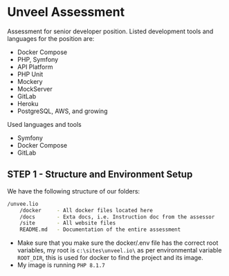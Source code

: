 # Unveel Assessment
Assessment for senior developer position. Listed development tools and languages for the position are:
- Docker Compose 
- PHP, Symfony
- API Platform
- PHP Unit
- Mockery
- MockServer
- GitLab
- Heroku
- PostgreSQL, AWS, and growing

Used languages and tools
- Symfony
- Docker Compose
- GitLab
## STEP 1 - Structure and Environment Setup
We have the following structure of our folders:
```sh
/unvee.lio
    /docker     - All docker files located here
    /docs       - Exta docs, i.e. Instruction doc from the assessor
    /site       - All website files
    README.md   - Documentation of the entire assessment
```
- Make sure that you make sure the docker/.env file has the correct root variables, my root is `c:\sites\unveel.io\` as per environmental variable `ROOT_DIR`, this is used for docker to find the project and its image.
- My image is running `PHP 8.1.7`
